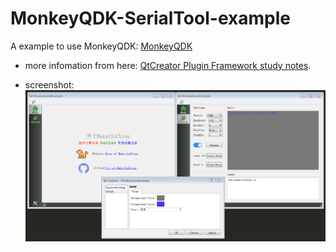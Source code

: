 # MonkeyQDK-SerialTool-example
A example to use MonkeyQDK: [MonkeyQDK](https://github.com/makerinchina-iot/MonkeyQDK)

- more infomation from here:
  [QtCreator Plugin Framework study notes](https://makerinchina.cn/qtcreator%e6%8f%92%e4%bb%b6%e6%a1%86%e6%9e%b6%e5%ad%a6%e4%b9%a000-%e8%af%b4%e6%98%8e/).

- screenshot:
 ![](screenshot.png)